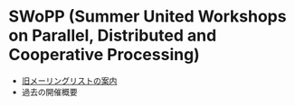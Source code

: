 SWoPP (Summer United Workshops on Parallel, Distributed and Cooperative Processing)
======================

- [旧メーリングリストの案内](swopp-ml-old.md)
- 過去の開催概要
